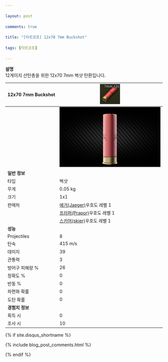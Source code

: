 ```yaml
---

layout: post

comments: true

title: "[타르코프] 12x70 7mm Buckshot"

tags: [타르코프]

---
```


**설명**  
12게이지 산탄총을 위한 12x70 7mm 벅샷 탄환입니다.


|12x70 7mm Buckshot|![12x70 7mm Buckshot](/assets/image/tarkov/bullet/12x70BUCKSHOT.png)|
|--|--|
||![12x70 7mm Buckshot](/assets/image/tarkov/bullet/12x70BUCKSHOTIMAGE.png)|
|**일반 정보**|
|타입|벅샷|
|무게|0.05 kg|
|크기|1x1|
|판매처|[예거(Jaeger)](https://dndl93.github.io/_posts/2021-02-07-%ED%83%80%EB%A5%B4%EC%BD%94%ED%94%84-%EC%98%88%EA%B1%B0(Jaeger)/)우호도 레벨 1|
||[프라퍼(Prapor)](https://)우호도 레벨 1|
||[스키어(skier)](https://)우호도 레벨 1|
|**성능**|
|Projectiles|8|
|탄속|415 m/s|
|데미지|39|
|관통력|3|
|방어구 피해량 %|26|
|정확도 %|0|
|반동 %|0|
|파편화 확률|0|
|도탄 확률|0|
|**경험치 정보**|
|획득 시|0|
|조사 시|10|


{% if site.disqus_shortname %}

<div class="comments">

  {% include blog_post_comments.html %}

</div>

{% endif %}



<div id="disqus_thread"></div>